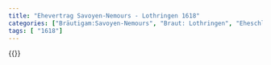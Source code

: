 ```yaml
---
title: "Ehevertrag Savoyen-Nemours - Lothringen 1618"
categories: ["Bräutigam:Savoyen-Nemours", "Braut: Lothringen", "Eheschließung vollzogen?:Ja", "verschiedenkonfessionelle Ehe?:Nein", "Dynastie Bräutigam:Savoyen", "Akteur Bräutigam:Savoyen", "Akteur Braut:Lothringen", "Textbezug?:nein", "Ständisch?:ja", "Ratifikation?:ja", "Sonstiges?:nein", "Bräutigam:Savoyen-Nemours", "Braut: Lothringen"]
tags: [ "1618"]
---
```

<!--more-->
{{<v8>}}